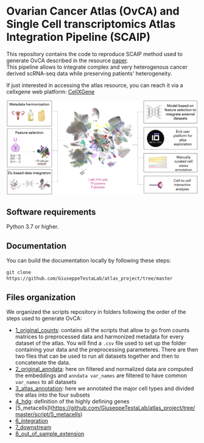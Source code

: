 # Ovarian Cancer Atlas (OvCA) and Single Cell transcriptomics Atlas Integration Pipeline (SCAIP)

This repository contains the code to reproduce SCAIP method used to generate OvCA described in the resource [paper]().  
This pipeline allows to integrate complex and very heterogenous cancer derived scRNA-seq data while preserving patients' heterogeneity.  

If just interested in accessing the atlas resource, you can reach it via a cellxgene web platform: [CellXGene](https://cellxgene.bioserver.ieo.it)  

![OvCa](https://github.com/GiuseppeTestaLab/atlas_project/blob/master/OvCA.png)

## Software requirements

Python 3.7 or higher.

## Documentation

You can build the documentation locally by following these steps:
```
git clone https://github.com/GiuseppeTestaLab/atlas_project/tree/master
```

## Files organization

We organized the scripts repository in folders following the order of the steps used to generate OvCA:
 - [1_original_counts](https://github.com/GiuseppeTestaLab/atlas_project/tree/master/script/1_original_counts): contains all the scripts that allow to go from counts matrices to preprocessed data and harmonized metadata for every dataset of the atlas. You will find a `.csv` file used to set up the folder containing your data and the preprocessing parameteres. There are then two files that can be used to run all datasets together and then to concatenate the data.
 - [2_original_anndata](https://github.com/GiuseppeTestaLab/atlas_project/tree/master/script/2_original_anndata): here on filtered and normalized data are computed the embeddings and `anndata var_names` are filtered to have common `var_names` to all datasets
 - [3_atlas_annotation](https://github.com/GiuseppeTestaLab/atlas_project/tree/master/script/3_atlas_annotation): here we annotated the major cell types and divided the atlas into the four subsets
 - [4_hdg](https://github.com/GiuseppeTestaLab/atlas_project/tree/master/script/4_hdg): definition of the highly defining genes
 - [5_metacells]I(https://github.com/GiuseppeTestaLab/atlas_project/tree/master/script/5_metacells)
 - [6_integration](https://github.com/GiuseppeTestaLab/atlas_project/tree/master/script/6_integration)
 - [7_downstream](https://github.com/GiuseppeTestaLab/atlas_project/tree/master/script/7_downstream)
 - [8_out_of_sample_extension](https://github.com/GiuseppeTestaLab/atlas_project/tree/master/script/8_out_of_sample_extension)





